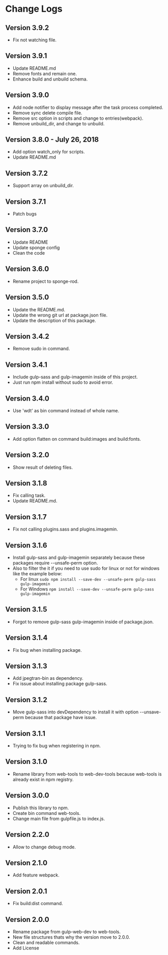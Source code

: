 # Change Logs

## Version 3.9.2
 - Fix not watching file.

## Version 3.9.1
 - Update README.md
 - Remove fonts and remain one.
 - Enhance build and unbuild schema.

## Version 3.9.0
 - Add node notifier to display message after the task process completed.
 - Remove sync delete compile file.
 - Remove src option in scripts and change to entries(webpack).
 - Remove unbuild_dir, and change to unbuild.

## Version 3.8.0 - July 26, 2018
 - Add option watch_only for scripts.
 - Update README.md

## Version 3.7.2
 - Support array on unbuild_dir.

## Version 3.7.1
 - Patch bugs

## Version 3.7.0
 - Update README
 - Update sponge config
 - Clean the code

## Version 3.6.0
 - Rename project to sponge-rod.

## Version 3.5.0
 - Update the README.md.
 - Update the wrong git url at package.json file.
 - Update the description of this package.

## Version 3.4.2
 - Remove sudo in command.

## Version 3.4.1
 - Include gulp-sass and gulp-imagemin inside of this project.
 - Just run npm install without sudo to avoid error.

## Version 3.4.0
 - Use 'wdt' as bin command instead of whole name.

## Version 3.3.0
 - Add option flatten on command build:images and build:fonts.

## Version 3.2.0
 - Show result of deleting files.

## Version 3.1.8
 - Fix calling task.
 - Update README.md.

## Version 3.1.7
 - Fix not calling plugins.sass and plugins.imagemin.

## Version 3.1.6
 - Install gulp-sass and gulp-imagemin separately because these packages require --unsafe-perm option.
 - Also to filter the it if you need to use sudo for linux or not for windows like the example below:
    - For linux `sudo npm install --save-dev --unsafe-perm gulp-sass gulp-imagemin`
    - For Windows `npm install --save-dev --unsafe-perm gulp-sass gulp-imagemin`

## Version 3.1.5
 - Forgot to remove gulp-sass gulp-imagemin inside of package.json.

## Version 3.1.4
 - Fix bug when installing package.

## Version 3.1.3
 - Add jpegtran-bin as dependency.
 - Fix issue about installing package gulp-sass.

## Version 3.1.2
 - Move gulp-sass into devDependency to install it with option --unsave-perm because that package have issue.

## Version 3.1.1
 - Trying to fix bug when registering in npm.

## Version 3.1.0
 - Rename library from web-tools to web-dev-tools because web-tools is already exist in npm registry.

## Version 3.0.0
 - Publish this library to npm.
 - Create bin command web-tools.
 - Change main file from gulpfile.js to index.js.

## Version 2.2.0
 - Allow to change debug mode.

## Version 2.1.0
 - Add feature webpack.

## Version 2.0.1
 - Fix build:dist command.

## Version 2.0.0
 - Rename package from gulp-web-dev to web-tools.
 - New file structures thats why the version move to 2.0.0.
 - Clean and readable commands.
 - Add License